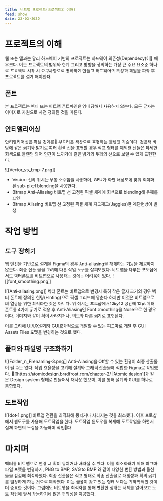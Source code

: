 ```yaml
---
title: 비트맵 프로젝트(프로젝트의 이해)
feed: show
date: 22-03-2025
---
```


# 프로젝트의 이해
웹 또는 앱과는 달리 하드웨어 기반의 프로젝트는 하드웨어 의존성(Dependecy)이 매우크다. 이는 프로젝트의 범위와 한계 그리고 방향을 정의하는 가장 큰 주요 요소중 하나로 프로젝트 시작 시 요구사항으로 명확하게 만들고 하드웨어의 특성과 제원을 파악 후 프로젝트를 설계 해야한다.

## 폰트
본 프로젝트는 벡터 또는 비트맵 폰트파일을 임베딩해서 사용하지 않는다. 모든 글자는 이미지로 자원으로 사전 정의된 것을 따른다.  

## 안티앨리어싱
안티앨리어싱은 픽셀 경계를 부드러운 색상으로 표현하는 블렌딩 기술이다. 검은색 바탕에 같은 굵기와 밝기로 여러 흰색 선을 표현할 경우 직교 형태를 제외한 선들은 미세한 회색으로 블렌딩 되어 인간이 느끼기에 같은 밝기와 두께의 선으로 보일 수 있게 표현한다.

![[Vector_vs_bmp-7.png]]
- Vector: 선의 위치는 부동 소수점을 사용하며, GPU가 화면 해상도에 맞춰 최적화된 sub-pixel blending을 사용한다.
- Bitmap Anti-Aliasing 비트맵 선 고정된 픽셀 체계에 회색으로 blending해 두께를 표현
- Bitmap Aliasing 비트맵 선 고정된 픽셀 체계 지그재그(Jaggies)한 계단현상이 발생

# 작업 방법

## 도구 정하기
웹 엔진을 기반으로 설계된 Figma의 경우 Anti-aliasing을 해제하는 기능을 제공하지 않는다. 최종 산출
물을 고려해 다른 작업 도구를 살펴보았다. 비트맵을 다루는 포토샵에서도 벡터폰트를 비트맵으로 사용하는 것에는 어려움이 있다. 
![[font_smoothing.png]]

![[Anti-aliasing.png]]
벡터 폰트는 비트맵으로 변경시 특히 작은 글자 크기의 경우 벡터 폰트에 정의된 힌팅(Hinting)으로 픽셀 그리드에 맞춘다 하지만 이것은 비트맵으로의 열람을 위한 최적화한 것은 아니다. 위 예시는 포토샵에서12by12 공간에 12pt 벡터 폰트를 4가지 굵기로 적용 후 Anti-Aliasing인 Font smoothing을 None으로 한 경우이다. 이미지와 같이 획이 사라지거나, 의도와 다른 굵기로 표현된다.

이를 고려해 UI/UX설계와 GUI효과적으로 개발할 수 있는 피그마로 개발 후 GUI Assets Files 포맷을 변경하는 것으로 했다.


## 폴더와 파일명 구조화하기
![[Folder_n_Filenaming-3.png]]
Anti-Aliasing을 Off할 수 있는 환경이 최종 산출물이 될 수는 없다. 작업 효율성을 고려해 설계와 그래픽 산출물에 적합한 Figma로 작업했다.
[[https://atomicdesign.bradfrost.com/chapter-2/ |Atomic design]]과 같은 Design system 형태로 만들어서 재사용 했으며, 이를 통해 설계와 GUI를 하나로 통합했다.

## 도트작업
![[dot-1.png]]
비트맵 전환을 최적화해 뭉치거나 사리지는 것을 최소했다. 이후 포토샵에서 펜도구를 사용해 도트작업을 한다. 도트작업 윈도우를 복제해 도트작업을 하면서 실제 화면의 느낌을 가늠하며 작업다.  

# 마치며
벡터를 비트맵으로 변경 시 획이 뭉치거나 사라질 수 있다. 이를 최소화하기 위해 피그마파일 포맷을 변경하기, PNG to BMP, SVG to BMP 와 같이 다양한 변환 방법과 옵션들을 점검해 최적화했다. 
최종 산출물은 직교 형태로 최종 산출물로 대칭성과 획의 굵기를 일정하게 하는 것으로 제작했다. 이는 글꼴이 갖고 있는 형태 보다는 기하학적인 것이 더 중요한 것이다.
그럼에도 비트맵을 최적화를 통해 변환한 상태는 서체를 알아보고 도트 작업에 앞서 가늠하기에 많은 편의성을 제공했다.